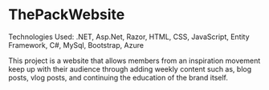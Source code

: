 # ThePackWebsite
Technologies Used: .NET, Asp.Net, Razor, HTML, CSS, JavaScript, Entity Framework, C#, MySql, Bootstrap, Azure

This project is a website that allows members from an inspiration movement keep up with their audience through adding weekly content such as, blog posts, vlog posts, and continuing the education of the brand itself.

